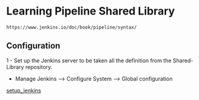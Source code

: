 # Learning Pipeline Shared Library 

```text
https://www.jenkins.io/doc/book/pipeline/syntax/
```
## Configuration
1 - Set up the Jenkins server to be taken all the definition from the Shared-Library repository.
- Manage Jenkins --> Configure System --> Global configuration

[setup_jenkins](/images/img1.png)
